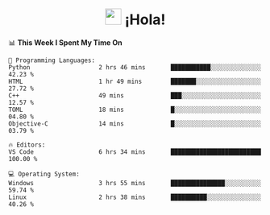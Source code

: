 <div align="center">

# <img src="https://github.com/blackcater/blackcater/raw/main/images/Hi.gif" height="32"/> ¡Hola!

</div>

<!--START_SECTION:waka-->
📊 **This Week I Spent My Time On** 

```text
💬 Programming Languages: 
Python                   2 hrs 46 mins       ███████████░░░░░░░░░░░░░░   42.23 % 
HTML                     1 hr 49 mins        ███████░░░░░░░░░░░░░░░░░░   27.72 % 
C++                      49 mins             ███░░░░░░░░░░░░░░░░░░░░░░   12.57 % 
TOML                     18 mins             █░░░░░░░░░░░░░░░░░░░░░░░░   04.80 % 
Objective-C              14 mins             █░░░░░░░░░░░░░░░░░░░░░░░░   03.79 % 

🔥 Editors: 
VS Code                  6 hrs 34 mins       █████████████████████████   100.00 % 

💻 Operating System: 
Windows                  3 hrs 55 mins       ███████████████░░░░░░░░░░   59.74 % 
Linux                    2 hrs 38 mins       ██████████░░░░░░░░░░░░░░░   40.26 % 
```


<!--END_SECTION:waka-->